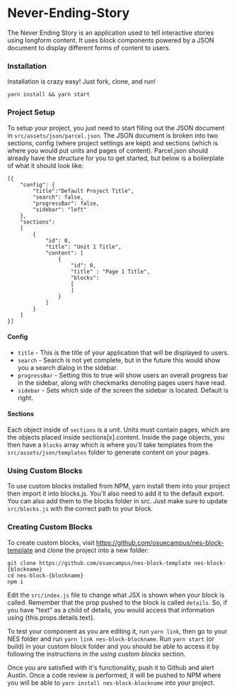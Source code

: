 # Never-Ending-Story

The Never Ending Story is an application used to tell interactive stories using longform content. It uses block components powered by a JSON document to display different forms of content to users.

### Installation

Installation is crazy easy! Just fork, clone, and run!

```
yarn install && yarn start
```

### Project Setup

To setup your project, you just need to start filling out the JSON document in `src/assets/json/parcel.json`. The JSON document is broken into two sections, config (where project settings are kept) and sections (which is where you would put units and pages of content). Parcel.json should already have the structure for you to get started, but below is a boilerplate of what it should look like:

```
[{
    "config": {
        "title":"Default Project Title",
        "search": false,
        "progressBar": false,
        "sidebar": "left"
    },
    "sections": 
    [
        {
            "id": 0,
            "title": "Unit 1 Title",
            "content": [
                {
                    "id": 0,
                    "title" : "Page 1 Title",
                    "blocks":
                    [
                    ]
                }
            ]
        }
    ]
}]
```

#### Config
* `title` - This is the title of your application that will be displayed to users.
* `search` - Search is not yet complete, but in the future this would show you a search dialog in the sidebar.
* `progressBar` - Setting this to true will show users an overall progress bar in the sidebar, along with checkmarks denoting pages users have read.
* `sidebar` - Sets which side of the screen the sidebar is located. Default is right.

#### Sections

Each object inside of `sections` is a unit. Units must contain pages, which are the objects placed inside sections[x].content. Inside the page objects, you then have a `blocks` array which is where you'll take templates from the `src/assets/json/templates` folder to generate content on your pages.

### Using Custom Blocks

To use custom blocks installed from NPM, yarn install them into your project then import it into blocks.js. You'll also need to add it to the default export. You can also add them to the blocks folder in src. Just make sure to update `src/blocks.js` with the correct path to your block.

### Creating Custom Blocks

To create custom blocks, visit https://github.com/osuecampus/nes-block-template and clone the project into a new folder:

````
git clone https://github.com/osuecampus/nes-block-template nes-block-{blockname}
cd nes-block-{blockname}
npm i
````

Edit the `src/index.js` file to change what JSX is shown when your block is called. Remember that the prop pushed to the block is called `details`. So, if you have "text" as a child of details, you would access that information using {this.props.details.text}.

To test your component as you are editing it, run `yarn link`, then go to your NES folder and run `yarn link nes-block-blockname`. Run `yarn start` (or build) in your custom block folder and you should be able to access it by following the instructions in the *using custom blocks* section. 

Once you are satisfied with it's functionality, push it to Github and alert Austin. Once a code review is performed, it will be pushed to NPM where you will be able to `yarn install nes-block-blockname` into your project.